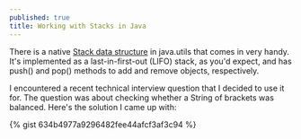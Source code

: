 ```yaml
---
published: true
title: Working with Stacks in Java
---
```

There is a native [Stack data structure](https://docs.oracle.com/javase/7/docs/api/java/util/Stack.html) in java.utils that comes in very handy. It's implemented as a last-in-first-out (LIFO) stack, as you'd expect, and has push() and pop() methods to add and remove objects, respectively.

I encountered a recent technical interview question that I decided to use it for. The question was about checking whether a String of brackets was balanced. Here's the solution I came up with:

{% gist 634b4977a9296482fee44afcf3af3c94 %}

